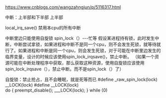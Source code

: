 https://www.cnblogs.com/wangzahngjun/p/5116317.html

中断：上半部和下半部
上半部

local_irq_save() 禁用本cpu的所有中断

中断里边只能使用自旋锁 spin_lock（）---忙等
假设某进程持有锁，此时发生中断，中断尝试拿锁，如果进程和中断不是同一个cpu，则不会发生死锁，就等待就行了。如果进程和中断是同一个cpu，则会发生死锁，对于可能在中断里边发生的临界变量，设计的时候应该使用spin_lock_irqsave()，禁止中断。
（如果一个资源可能在中断处理程序中获取，那么获取这种资源，使用自旋锁应该使用spin_lock_irqsave（），禁止中断。而不是spin_lock（）了）

自旋锁：禁止抢占，且不会睡眠，就是死等而已
#define _raw_spin_lock(lock)                    __LOCK(lock)
#define __LOCK(lock) \
   do { preempt_disable(); ___LOCK(lock); } while (0)
